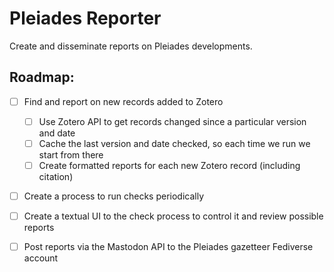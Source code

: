# Pleiades Reporter

Create and disseminate reports on Pleiades developments.

## Roadmap:

- [ ] Find and report on new records added to Zotero
    - [ ] Use Zotero API to get records changed since a particular version and date
    - [ ] Cache the last version and date checked, so each time we run we start from there
    - [ ] Create formatted reports for each new Zotero record (including citation)

- [ ] Create a process to run checks periodically

- [ ] Create a textual UI to the check process to control it and review possible reports

- [ ] Post reports via the Mastodon API to the Pleiades gazetteer Fediverse account